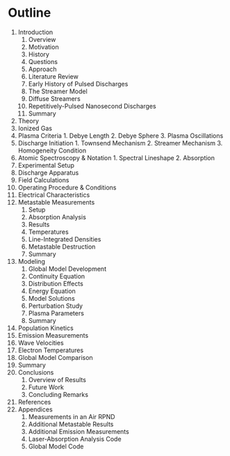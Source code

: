 Outline
=======

1. Introduction
    1. Overview 
      1. Motivation
      2. History
      3. Questions
      4. Approach
    2. Literature Review
      1. Early History of Pulsed Discharges
      2. The Streamer Model
      3. Diffuse Streamers
      4. Repetitively-Pulsed Nanosecond Discharges
    3. Summary
2. Theory
  1. Ionized Gas
  2. Plasma Criteria
    1. Debye Length
    2. Debye Sphere
    3. Plasma Oscillations
  3. Discharge Initiation
    1. Townsend Mechanism
    2. Streamer Mechanism
    3. Homogeneity Condition
  4. Atomic Spectroscopy & Notation
    1. Spectral Lineshape
    2. Absorption
3. Experimental Setup
  1. Discharge Apparatus
  2. Field Calculations
  3. Operating Procedure & Conditions
  4. Electrical Characteristics
4. Metastable Measurements
    1. Setup
    2. Absorption Analysis
    3. Results
      1. Temperatures
      2. Line-Integrated Densities
      3. Metastable Destruction
    4. Summary
5. Modeling
    1. Global Model Development
      1. Continuity Equation
      2. Distribution Effects
      3. Energy Equation
      4. Model Solutions
    2. Perturbation Study
    3. Plasma Parameters
    4. Summary
6. Population Kinetics
  1. Emission Measurements
  2. Wave Velocities
  3. Electron Temperatures
  4. Global Model Comparison
  5. Summary
7. Conclusions
    1. Overview of Results
    2. Future Work
    3. Concluding Remarks
8. References
9. Appendices
    1. Measurements in an Air RPND
    2. Additional Metastable Results
    3. Additional Emission Measurements
    4. Laser-Absorption Analysis Code
    5. Global Model Code
